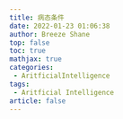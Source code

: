 ```yaml
---
title: 病态条件
date: 2022-01-23 01:06:38
author: Breeze Shane
top: false
toc: true
mathjax: true
categories: 
 - AritficialIntelligence
tags: 
 - Aritficial Intelligence
article: false
---
```

